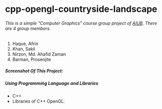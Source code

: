 ﻿# cpp-opengl-countryside-landscape
###### This is a simple "Computer Graphics" course group project of [AIUB](https://www.aiub.edu/). There are 4 group members.
  
  1. Haque, Afrin
  2. Khan, Sakil
  3. Nirzon, Md. Ahafid Zaman
  4. Barman, Prosenjite
##### Screenshot Of This Project:

##### Using Programming Language and Libraries
- C++
- Libraries of C++ OpenGL.
